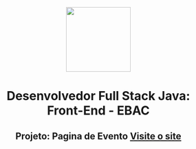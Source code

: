 <div align="center">
  <img src="https://i.postimg.cc/3xbR5F7H/rounded-in-photoretrica.png" width="150">
  
  # Desenvolvedor Full Stack Java: Front-End - EBAC   

## Projeto: Pagina de Evento <a href="">Visite o site</a>
</div>
